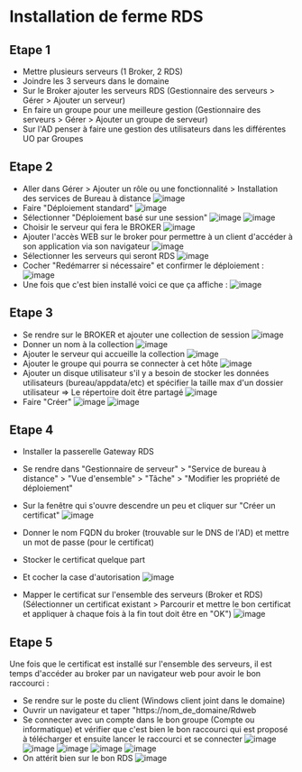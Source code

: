 # Installation de ferme RDS

## Etape 1
* Mettre plusieurs serveurs (1 Broker, 2 RDS)
* Joindre les 3 serveurs dans le domaine
* Sur le Broker ajouter les serveurs RDS (Gestionnaire des serveurs > Gérer > Ajouter un serveur)
* En faire un groupe pour une meilleure gestion (Gestionnaire des serveurs > Gérer > Ajouter un groupe de serveur)
* Sur l'AD penser à faire une gestion des utilisateurs dans les différentes UO par Groupes

## Etape 2
* Aller dans Gérer > Ajouter un rôle ou une fonctionnalité > Installation des services de Bureau à distance
![image](https://github.com/kawaiiineko-website/tutoriels/assets/118014015/23beb241-796b-4795-a35d-2dff084c6c34)
* Faire "Déploiement standard"
![image](https://github.com/kawaiiineko-website/tutoriels/assets/118014015/a87ea1ae-f170-4916-894f-585e3c6a5dc7)
* Sélectionner "Déploiement basé sur une session"
![image](https://github.com/kawaiiineko-website/tutoriels/assets/118014015/d3426236-a2f8-4c5b-8824-d0a60b1d2920)
![image](https://github.com/kawaiiineko-website/tutoriels/assets/118014015/f7c22048-0a94-47d8-ae47-c5455b2e7c19)
* Choisir le serveur qui fera le BROKER
![image](https://github.com/kawaiiineko-website/tutoriels/assets/118014015/a1ab3313-e189-4ec9-82c4-c38bfead91a6)
* Ajouter l'accès WEB sur le broker pour permettre à un client d'accéder à son application via son navigateur
![image](https://github.com/kawaiiineko-website/tutoriels/assets/118014015/a157e122-97f1-44e0-abc4-5fd8f495d48d)
* Sélectionner les serveurs qui seront RDS
![image](https://github.com/kawaiiineko-website/tutoriels/assets/118014015/551cc535-bf1c-4e9a-84ff-841e42d43c6f)
* Cocher "Redémarrer si nécessaire" et confirmer le déploiement :
![image](https://github.com/kawaiiineko-website/tutoriels/assets/118014015/2fdae967-7df1-43b1-ac2a-b587f751c431)
* Une fois que c'est bien installé voici ce que ça affiche :
![image](https://github.com/kawaiiineko-website/tutoriels/assets/118014015/81c77272-3610-4726-a87d-c1b33448f6a5)

## Etape 3
* Se rendre sur le BROKER et ajouter une collection de session
![image](https://github.com/kawaiiineko-website/tutoriels/assets/118014015/34f6b093-3240-41e2-b5f0-9b8597681930)
* Donner un nom à la collection
![image](https://github.com/kawaiiineko-website/tutoriels/assets/118014015/6b14ef1a-cf52-47b0-8209-bf503e29f2f8)
* Ajouter le serveur qui accueille la collection
![image](https://github.com/kawaiiineko-website/tutoriels/assets/118014015/1a3f2c5d-a873-408e-8914-0918e4657792)
* Ajouter le groupe qui pourra se connecter à cet hôte
![image](https://github.com/kawaiiineko-website/tutoriels/assets/118014015/f0f6b5bf-cb1f-49d7-85fe-cc6105834acc)
* Ajouter un disque utilisateur s'il y a besoin de stocker les données utilisateurs (bureau/appdata/etc) et spécifier la taille max d'un dossier utilisateur => Le répertoire doit être partagé
![image](https://github.com/kawaiiineko-website/tutoriels/assets/118014015/9d270542-2ebc-4a7e-ad50-9cb14e0cda3d)
* Faire "Créer"
![image](https://github.com/kawaiiineko-website/tutoriels/assets/118014015/c5228516-6d44-47eb-b255-502c76f1ffa4)
![image](https://github.com/kawaiiineko-website/tutoriels/assets/118014015/dca45e8e-5207-4cd6-be0b-641ca839261e)

## Etape 4
* Installer la passerelle Gateway RDS
* Se rendre dans "Gestionnaire de serveur" > "Service de bureau à distance" > "Vue d'ensemble" > "Tâche" > "Modifier les propriété de déploiement"
* Sur la fenêtre qui s'ouvre descendre un peu et cliquer sur "Créer un certificat"
![image](https://github.com/kawaiiineko-website/tutoriels/assets/118014015/2dac6c30-9203-4fe2-841c-849062e8ea20)
* Donner le nom FQDN du broker (trouvable sur le DNS de l'AD) et mettre un mot de passe (pour le certificat)
* Stocker le certificat quelque part
* Et cocher la case d'autorisation
![image](https://github.com/kawaiiineko-website/tutoriels/assets/118014015/9ba9721e-436a-4f4c-8b83-0e3c425a984c)

* Mapper le certificat sur l'ensemble des serveurs (Broker et RDS) (Sélectionner un certificat existant > Parcourir et mettre le bon certificat et appliquer à chaque fois à la fin tout doit être en "OK")
![image](https://github.com/kawaiiineko-website/tutoriels/assets/118014015/1f27b71b-d5a2-443d-8543-d2ec985910fb)


## Etape 5
Une fois que le certificat est installé sur l'ensemble des serveurs, il est temps d'accéder au broker par un navigateur web pour avoir le bon raccourci : 
* Se rendre sur le poste du client (Windows client joint dans le domaine)
* Ouvrir un navigateur et taper "https://nom_de_domaine/Rdweb
* Se connecter avec un compte dans le bon groupe (Compte ou informatique) et vérifier que c'est bien le bon raccourci qui est proposé à télécharger et ensuite lancer le raccourci et se connecter
![image](https://github.com/kawaiiineko-website/tutoriels/assets/118014015/d25a8b2e-ee66-4872-a66d-4d6ec8d73d15)
![image](https://github.com/kawaiiineko-website/tutoriels/assets/118014015/9b316a5a-ef60-497e-a6ce-325e13516e78)
![image](https://github.com/kawaiiineko-website/tutoriels/assets/118014015/7c902ad9-fa39-426f-ac61-6c650e7589f2)
![image](https://github.com/kawaiiineko-website/tutoriels/assets/118014015/35755dbb-37ab-411e-be7b-50b1ea043748)
![image](https://github.com/kawaiiineko-website/tutoriels/assets/118014015/6251aa75-d5a5-42cd-95a3-02c9b193f364)
* On attérit bien sur le bon RDS
![image](https://github.com/kawaiiineko-website/tutoriels/assets/118014015/bd3a5093-ea2d-46c9-92e4-a4fa345a0872)



